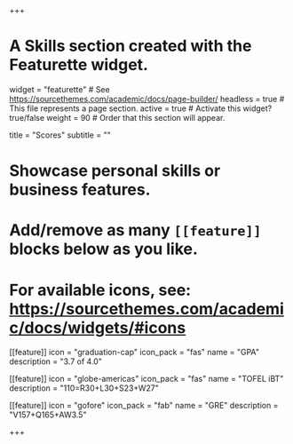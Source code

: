 +++
# A Skills section created with the Featurette widget.
widget = "featurette"  # See https://sourcethemes.com/academic/docs/page-builder/
headless = true  # This file represents a page section.
active = true  # Activate this widget? true/false
weight = 90  # Order that this section will appear.

title = "Scores"
subtitle = ""

# Showcase personal skills or business features.
# 
# Add/remove as many `[[feature]]` blocks below as you like.
# 
# For available icons, see: https://sourcethemes.com/academic/docs/widgets/#icons

[[feature]]
  icon = "graduation-cap"
  icon_pack = "fas"
  name = "GPA"
  description = "3.7 of 4.0"
  
[[feature]]
  icon = "globe-americas"
  icon_pack = "fas"
  name = "TOFEL iBT"
  description = "110=R30+L30+S23+W27"  
  
[[feature]]
  icon = "gofore"
  icon_pack = "fab"
  name = "GRE"
  description = "V157+Q165+AW3.5"

+++
